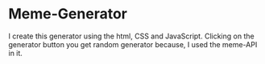 # Meme-Generator
I create this generator using the html, CSS and JavaScript. Clicking on the generator button you get random generator because, I used the meme-API in it.
